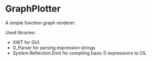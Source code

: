 GraphPlotter
============

A simple function graph renderer.

Used libraries:
- XWT for GUI
- D_Parser for parsing expression strings
- System.Reflection.Emit for compiling basic D expressions to CIL
